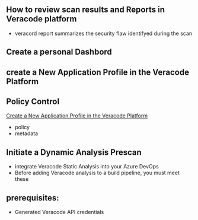 ## How to review scan results and Reports in Veracode platform
- veracord report summarizes the security flaw identifyed during the scan 
## Create a personal Dashbord 

## create a New Application Profile in the Veracode Platform
## Policy Control 
[Create a New Application Profile in the Veracode Platform](https://youtu.be/wFozybySyF0)
- policy
- metadata

## Initiate a Dynamic Analysis Prescan



- integrate Veracode Static Analysis into your Azure DevOps 
- Before adding Veracode analysis to a build pipeline, you must meet these 

## prerequisites:
- Generated Veracode API credentials

